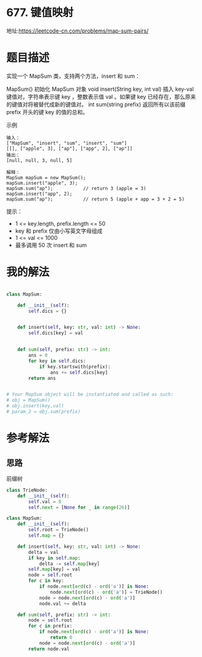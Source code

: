 # 677. 键值映射
地址:https://leetcode-cn.com/problems/map-sum-pairs/

# 题目描述
实现一个 MapSum 类，支持两个方法，insert 和 sum：

MapSum() 初始化 MapSum 对象
void insert(String key, int val) 插入 key-val 键值对，字符串表示键 key ，整数表示值 val 。如果键 key 已经存在，那么原来的键值对将被替代成新的键值对。
int sum(string prefix) 返回所有以该前缀 prefix 开头的键 key 的值的总和。

示例
```
输入：
["MapSum", "insert", "sum", "insert", "sum"]
[[], ["apple", 3], ["ap"], ["app", 2], ["ap"]]
输出：
[null, null, 3, null, 5]

解释：
MapSum mapSum = new MapSum();
mapSum.insert("apple", 3);  
mapSum.sum("ap");           // return 3 (apple = 3)
mapSum.insert("app", 2);    
mapSum.sum("ap");           // return 5 (apple + app = 3 + 2 = 5)

```

提示：

- 1 <= key.length, prefix.length <= 50
- key 和 prefix 仅由小写英文字母组成
- 1 <= val <= 1000
- 最多调用 50 次 insert 和 sum

# 我的解法
```python

class MapSum:

    def __init__(self):
        self.dics = {}


    def insert(self, key: str, val: int) -> None:
        self.dics[key] = val


    def sum(self, prefix: str) -> int:
        ans = 0
        for key in self.dics:
            if key.startswith(prefix):
                ans += self.dics[key]
        return ans


# Your MapSum object will be instantiated and called as such:
# obj = MapSum()
# obj.insert(key,val)
# param_2 = obj.sum(prefix)
```

# 参考解法
## 思路
前缀树

```python
class TrieNode:
    def __init__(self):
        self.val = 0
        self.next = [None for _ in range(26)]

class MapSum:
    def __init__(self):
        self.root = TrieNode()
        self.map = {}

    def insert(self, key: str, val: int) -> None:
        delta = val
        if key in self.map:
            delta -= self.map[key]
        self.map[key] = val
        node = self.root
        for c in key:
            if node.next[ord(c) - ord('a')] is None:
                node.next[ord(c) - ord('a')] = TrieNode()
            node = node.next[ord(c) - ord('a')]
            node.val += delta

    def sum(self, prefix: str) -> int:
        node = self.root
        for c in prefix:
            if node.next[ord(c) - ord('a')] is None:
                return 0            
            node = node.next[ord(c) - ord('a')]
        return node.val



```